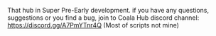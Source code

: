 That hub in Super Pre-Early development.
if you have any questions, suggestions or you find a bug, join to Coala Hub discord channel: https://discord.gg/A7PmYTnr4Q
(Most of scripts not mine)
